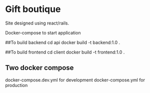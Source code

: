 
# Gift boutique

Site designed using react/rails.

Docker-compose to start application

##To build backend
cd api
docker build -t backend:1.0 .

##To build frontend
cd client
docker build -t frontend:1.0 .

## Two docker compose 
docker-compose.dev.yml for development 
docker-compose.yml for production 



